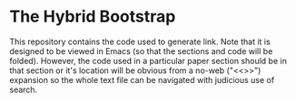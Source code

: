 # The Hybrid Bootstrap
This repository contains the code used to generate link.  Note that it is designed to be viewed in Emacs (so that the sections and code will be folded).
However, the code used in a particular paper section should be in that section or it's location will be obvious from a no-web ("<<>>") expansion so the whole text file can be navigated with judicious use of search.
